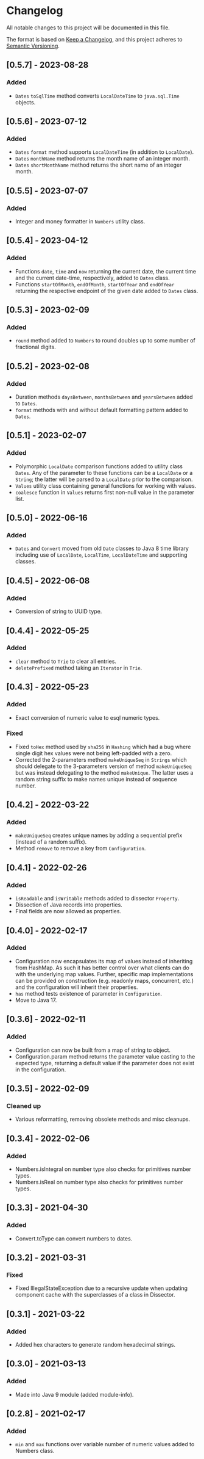 # Changelog
All notable changes to this project will be documented in this file.

The format is based on [Keep a Changelog](https://keepachangelog.com/en/1.0.0/),
and this project adheres to [Semantic Versioning](https://semver.org/spec/v2.0.0.html).

## [0.5.7] - 2023-08-28
### Added
- `Dates` `toSqlTime` method converts `LocalDateTime` to `java.sql.Time` objects.

## [0.5.6] - 2023-07-12
### Added
- `Dates` `format` method supports `LocalDateTime` (in addition to `LocalDate`).
- `Dates` `monthName` method returns the month name of an integer month.
- `Dates` `shortMonthName` method returns the short name of an integer month.

## [0.5.5] - 2023-07-07
### Added
- Integer and money formatter in `Numbers` utility class.

## [0.5.4] - 2023-04-12
### Added
- Functions `date`, `time` and `now` returning the current date, the current time and 
  the current date-time, respectively, added to `Dates` class.
- Functions `startOfMonth`, `endOfMonth`, `startOfYear` and `endOfYear` returning the 
  respective endpoint of the given date added to `Dates` class.

## [0.5.3] - 2023-02-09
### Added
- `round` method added to `Numbers` to round doubles up to some number of fractional
  digits.

## [0.5.2] - 2023-02-08
### Added
- Duration methods `daysBetween`, `monthsBetween` and `yearsBetween` added to `Dates`.
- `format` methods with and without default formatting pattern added to `Dates`.

## [0.5.1] - 2023-02-07
### Added
- Polymorphic `LocalDate` comparison functions added to utility class `Dates`. 
  Any of the parameter to these functions can be a `LocalDate` or a `String`; the
  latter will be parsed to a `LocalDate` prior to the comparison.
- `Values` utility class containing general functions for working with values.
- `coalesce` function in `Values` returns first non-null value in the parameter
  list.

## [0.5.0] - 2022-06-16
### Added
- `Dates` and `Convert` moved from old `Date` classes to Java 8 time library 
  including use of `LocalDate`, `LocalTime`, `LocalDateTime` and supporting classes.

## [0.4.5] - 2022-06-08
### Added
- Conversion of string to UUID type.

## [0.4.4] - 2022-05-25
### Added
- `clear` method to `Trie` to clear all entries.
- `deletePrefixed` method taking an `Iterator` in `Trie`.

## [0.4.3] - 2022-05-23
### Added
- Exact conversion of numeric value to esql numeric types.

### Fixed
- Fixed `toHex` method used by `sha256` in `Hashing` which had a bug where single
  digit hex values were not being left-padded with a zero.
- Corrected the 2-parameters method `makeUniqueSeq` in `Strings` which should 
  delegate to the 3-parameters version of method `makeUniqueSeq` but was instead
  delegating to the method `makeUnique`. The latter uses a random string suffix
  to make names unique instead of sequence number. 

## [0.4.2] - 2022-03-22
### Added
- `makeUniqueSeq` creates unique names by adding a sequential prefix (instead of 
  a random suffix).
- Method `remove` to remove a key from `Configuration`.

## [0.4.1] - 2022-02-26
### Added
- `isReadable` and `isWritable` methods added to dissector `Property`.
- Dissection of Java records into properties.
- Final fields are now allowed as properties.

## [0.4.0] - 2022-02-17
### Added
- Configuration now encapsulates its map of values instead of inheriting from 
  HashMap. As such it has better control over what clients can do with the 
  underlying map values. Further, specific map implementations can be provided
  on construction (e.g. readonly maps, concurrent, etc.) and the configuration
  will inherit their properties.
- `has` method tests existence of parameter in `Configuration`. 
- Move to Java 17.

## [0.3.6] - 2022-02-11
### Added
- Configuration can now be built from a map of string to object.
- Configuration.param method returns the parameter value casting to the expected 
  type, returning a default value if the parameter does not exist in the configuration.

## [0.3.5] - 2022-02-09
### Cleaned up
- Various reformatting, removing obsolete methods and misc cleanups.

## [0.3.4] - 2022-02-06
### Added
- Numbers.isIntegral on number type also checks for primitives number types.
- Numbers.isReal on number type also checks for primitives number types.

## [0.3.3] - 2021-04-30
### Added
- Convert.toType can convert numbers to dates.

## [0.3.2] - 2021-03-31
### Fixed
- Fixed IllegalStateException due to a recursive update when updating component
  cache with the superclasses of a class in Dissector.

## [0.3.1] - 2021-03-22
### Added
- Added hex characters to generate random hexadecimal strings.

## [0.3.0] - 2021-03-13
### Added
- Made into Java 9 module (added module-info).

## [0.2.8] - 2021-02-17
### Added
- `min` and `max` functions over variable number of numeric values added to Numbers 
  class.



